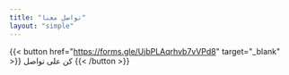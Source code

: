 ```yaml
---
title: "تواصل معنا"
layout: "simple"
---
```


{{< button href="https://forms.gle/UjbPLAqrhvb7vVPd8" target="_blank" >}}
كن على تواصل
{{< /button >}}